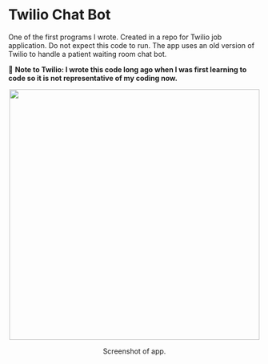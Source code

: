 # Twilio Chat Bot

One of the first programs I wrote. Created in a repo for Twilio job application. Do not expect this code to run. The app uses an old version of Twilio to handle a patient waiting room chat bot.

🙂 **Note to Twilio: I wrote this code long ago when I was first learning to code so it is not representative of my coding now.**

<div align="center"><img height="500px" src=https://user-images.githubusercontent.com/53503018/149644438-7beecc68-b6dd-403e-866f-07a8b3316c6c.jpeg></img>
<p>Screenshot of app.</p>
</div>
